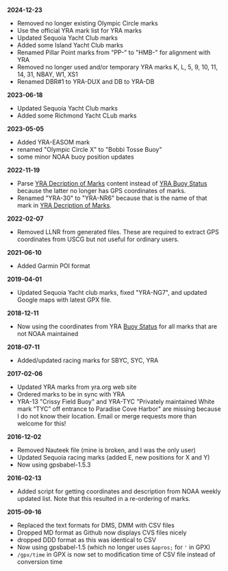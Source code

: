 **2024-12-23**

 * Removed no longer existing Olympic Circle marks
 * Use the official YRA mark list for YRA marks
 * Updated Sequoia Yacht Club marks
 * Added some Island Yacht Club marks
 * Renamed Pillar Point marks from "PP-" to "HMB-" for alignment with YRA
 * Removed no longer used and/or temporary YRA marks K, L, 5, 9, 10, 11, 14, 31, NBAY, W1, XS1
 * Renamed DBR#1 to YRA-DUX and DB to YRA-DB

**2023-06-18**

 * Updated Sequoia Yacht Club marks
 * Added some Richmond Yacht CLub marks

**2023-05-05**

 * Added YRA-EASOM mark
 * renamed "Olympic Circle X" to "Bobbi Tosse Buoy"
 * some minor NOAA buoy position updates

**2022-11-19**

 * Parse [YRA Decription of Marks](http://yra.org/descriptionofmarks/)
   content instead of [YRA Buoy Status](http://yra.org/buoy-status/)
   because the latter no longer has GPS coordinates of marks.
 * Renamed "YRA-30" to "YRA-NR6" because that is the name of that mark in
   [YRA Decription of Marks](http://yra.org/descriptionofmarks/).
   
**2022-02-07**

 * Removed LLNR from generated files.  These are required to extract GPS coordinates from USCG
   but not useful for ordinary users.
 
**2021-06-10**

 * Added Garmin POI format

**2019-04-01**

 * Updated Sequoia Yacht club marks, fixed "YRA-NG7", and updated Google maps with latest GPX file.
 
**2018-12-11**

 * Now using the coordinates from YRA [Buoy
   Status](http://yra.org/buoy-status/) for all marks that are not NOAA
   maintained

**2018-07-11**

 * Added/updated racing marks for SBYC, SYC, YRA

**2017-02-06**

 * Updated YRA marks from yra.org web site
 * Ordered marks to be in sync with YRA
 * YRA-13 "Crissy Field Buoy" and YRA-TYC "Privately maintained White mark “TYC”
   off entrance to Paradise Cove Harbor" are missing because I do not know their
   location.  Email or merge requests more than welcome for this!

**2016-12-02**

 * Removed Nauteek file (mine is broken, and I was the only user)
 * Updated Sequoia racing marks (added E, new positions for X and Y)
 * Now using gpsbabel-1.5.3

**2016-02-13**

 * Added script for getting coordinates and description from NOAA weekly updated
   list.  Note that this resulted in a re-ordering of marks.

**2015-09-16**

 * Replaced the text formats for DMS, DMM with CSV files
 * Dropped MD format as Github now displays CVS files nicely
 * dropped DDD format as this was identical to CSV
 * Now using gpsbabel-1.5 (which no longer uses `&apros;` for `'` in GPX)
 * `/gpx/time` in GPX is now set to modification time of CSV file instead of
   conversion time
